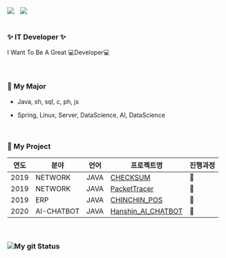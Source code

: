 <!--
### Hi there 👋

<!--
**DongGeon0908/DongGeon0908** is a ✨ _special_ ✨ repository because its `README.md` (this file) appears on your GitHub profile.

Here are some ideas to get you started:

- 🔭 I’m currently working on ...
- 🌱 I’m currently learning ...
- 👯 I’m looking to collaborate on ...
- 🤔 I’m looking for help with ...
- 💬 Ask me about ...
- 📫 How to reach me: ...
- 😄 Pronouns: ...
- ⚡ Fun fact: ...
-->

<div>
<img src="https://img.shields.io/github/followers/DongGeon0908?style=social">

<!--
[![Instagram Badge](https://img.shields.io/badge/Instagram-ff69b4?style=flat-square&logo=instagram&logoColor=white&link=https://www.instagram.com/east_gun_0908/)](https://www.instagram.com/east_gun_0908/)
-->
<a href="https://instagram.com/east_gun_0908">
    <img 
        src="http://img.shields.io/badge/-Instagram-black?style=flat&logo=Instagram&link=https://instagram.com/east_gun_0908/"
        style="height : auto; margin-left : 10px; margin-right : 10px;"/>
</a>
</div>

<br>

### ✨ IT Developer ✨

I Want To Be A Great 💻Developer💻

<br>

### 🔎 My Major

* Java, sh, sql, c, ph, js

* Spring, Linux, Server, DataScience, AI, DataScience
  
<br>

### 🔧 My Project

|연도|분야|언어|프로젝트명|진행과정|
|---|---|---|---|---|
|2019|NETWORK|JAVA|[CHECKSUM](https://github.com/DongGeon0908/CheckSum)|🚴|
|2019|NETWORK|JAVA|[PacketTracer](https://github.com/DongGeon0908/PacketTracer)|🚴|
|2019|ERP|JAVA|[CHINCHIN_POS](https://github.com/DongGeon0908/SwingProject)|🚴|
|2020|AI-CHATBOT|JAVA|[Hanshin_AI_CHATBOT](https://github.com/HanshinChatBot)|💖|

<br>

### ![My git Status](https://github-readme-stats.vercel.app/api?username=DongGeon0908&show_icons=true&hide_border=true)

